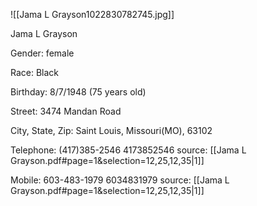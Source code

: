 ![[Jama L Grayson1022830782745.jpg]]

Jama L Grayson

Gender: female

Race: Black

Birthday: 8/7/1948 (75 years old)

Street: 3474 Mandan Road

City, State, Zip: Saint Louis, Missouri(MO), 63102

Telephone: (417)385-2546 4173852546 source: [[Jama L Grayson.pdf#page=1&selection=12,25,12,35|1]]

Mobile: 603-483-1979 6034831979 source: [[Jama L Grayson.pdf#page=1&selection=12,25,12,35|1]]


